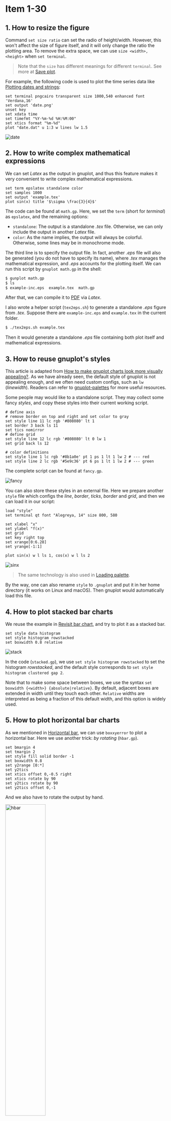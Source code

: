 # Item 1-30
## 1. How to resize the figure
Command `set size ratio` can set the radio of height/width. However, this won't affect the size of figure itself, and it will only change the ratio the plotting area. To remove the extra space, we can use `size <width>, <height>` when `set terminal`.

> Note that the `size` has different meanings for different `terminal`. See more at [Save plot](../ch1/tutorials.md#save-plot).

For example, the following code is used to plot the time series data like [Plotting dates and strings](../ch1/basic_usage.html#plotting-dates-and-strings):

```
set terminal pngcairo transparent size 1000,540 enhanced font 'Verdana,16'
set output 'date.png'
unset key
set xdata time
set timefmt "%Y-%m-%d %H:%M:00"
set xtics format "%m-%d"
plot "date.dat" u 1:3 w lines lw 1.5
```

<img src="img/date.png" alt="date">

## 2. How to write complex mathematical expressions
We can set *Latex* as the output in gnuplot, and thus this feature makes it very convenient to write complex mathematical expressions.

```
set term epslatex standalone color
set samples 1000
set output 'example.tex'
plot sin(x) title '$\sigma \frac{3}{4}$'
```

The code can be found at `math.gp`. Here, we set the `term` (short for *terminal*) as `epslatex`, and the remaining options:

- `standalone`: The output is a standalone *.tex* file. Otherwise, we can only include the output in another *Latex* file.
- `color`: As the name implies, the output will always be colorful. Otherwise, some lines may be in monochrome mode.

The third line is to specify the output file. In fact, another *.eps* file will also be generated (you do not have to specify its name), where *.tex* manages the mathematical expression, and *.eps* accounts for the plotting itself. We can run this script by `gnuplot math.gp` in the shell:

```sh
$ gunplot math.gp
$ ls
$ example-inc.eps  example.tex  math.gp
```

After that, we can compile it to [PDF](img/math.pdf) via *Latex*.

I also wrote a helper script (`tex2eps.sh`) to generate a standalone *.eps* figure from *.tex*. Suppose there are `example-inc.eps` and `example.tex` in the current folder.

```sh
$ ./tex2eps.sh example.tex
```

Then it would generate a standalone *.eps* file containing both plot itself and mathematical expressions.

## 3. How to reuse gnuplot's styles
This article is adapted from [How to make gnuplot charts look more visually appealing?](https://stackoverflow.com/questions/41602351). As we have already seen, the default style of gnuplot is not appealing enough, and we often need custom configs, such as `lw` (*linewidth*). Readers can refer to [gnuplot-palettes](https://github.com/Gnuplotting/gnuplot-palettes) for more useful resources.

Some people may would like to a standalone script. They may collect some fancy *styles*, and copy these styles into their current working script.

```
# define axis
# remove border on top and right and set color to gray
set style line 11 lc rgb '#808080' lt 1
set border 3 back ls 11
set tics nomirror
# define grid
set style line 12 lc rgb '#808080' lt 0 lw 1
set grid back ls 12

# color definitions
set style line 1 lc rgb '#8b1a0e' pt 1 ps 1 lt 1 lw 2 # --- red
set style line 2 lc rgb '#5e9c36' pt 6 ps 1 lt 1 lw 2 # --- green
```

The complete script can be found at `fancy.gp`.

<img src="img/fancy.svg" alt="fancy">

You can also store these styles in an external file. Here we prepare another `style` file which configs the *line*, *border*, *ticks*, *border* and *grid*, and then we can load it in our script:

```
load "style"
set terminal qt font "Alegreya, 14" size 800, 580

set xlabel "x"
set ylabel "f(x)"
set grid
set key right top
set xrange[0:6.28]
set yrange[-1:1]

plot sin(x) w l ls 1, cos(x) w l ls 2
```

<img src="img/sinx.svg" alt="sinx">

> The same technology is also used in [Loading palette](../apdx/palette.md#loading-palettepalette).

By the way, one can also rename `style` to `.gnuplot` and put it in her home directory (it works on Linux and macOS). Then gnuplot would automatically load this file.

## 4. How to plot stacked bar charts
We reuse the example in [Revisit bar chart](../ch1/examples.md#revisit-bar-chart), and try to plot it as a stacked bar.

```
set style data histogram
set style histogram rowstacked
set boxwidth 0.8 relative
```

<img src="img/stacked.png" alt="stack">

In the code (`stacked.gp`), we use `set style histogram rowstacked` to set the histogram *rowstacked*, and the default style corresponds to `set style histogram clustered gap 2`. 

Note that to make some space between boxes, we use the syntax `set boxwidth {<width>} {absolute|relative}`. By default, adjacent boxes are extended in width until they touch each other. `Relative` widths are interpreted as being a fraction of this default width, and this option is widely used.


## 5. How to plot horizontal bar charts
As we mentioned in [Horizontal bar](../ch1/tutorials.md#horizontal-bar), we can use `boxxyerror` to plot a horizontal bar. Here we use another trick: *by rotating* (`hbar.gp`).

```
set bmargin 4
set tmargin 2
set style fill solid border -1
set boxwidth 0.8
set y2range [0:*]
set y2tics
set xtics offset 0,-0.5 right
set xtics rotate by 90
set y2tics rotate by 90
set y2tics offset 0,-1
```

And we also have to rotate the output by hand.

<img src="img/hbar.png" alt="hbar" width="50%">

It is a bit complicated. So I still recommend the method introduced in [Horizontal bar](../ch1/tutorials.md#horizontal-bar).


## 6. How to customize borders?

Sometimes, we may like to keep the X1 (bottom) and Y1 (left) only. We add the code in the following into `stacked.gp`:

```
set border 3
```

<img src="img/stacked2.png" alt="stack2">

As shown in [How to reuse gnuplot styles](#3-how-to-reuse-gnuplots-styles), it is also possible to set borders' other properties, such as *linetype*, *linecolor*, and *linewidth*. In 2D plots the border is normally drawn on top of all plots elements (`front`). If you want the border to be drawn behind the plot elements, use `set border back`. Then, what does *3* mean here? The borders are encoded in a 12-bit integer: the four low bits control the border for `plot`:

- 1: bottom
- 2: left
- 4: top
- 8: right

Therefore, *3* is the sum of 1 and 2, indicting *bottom* and *left*, respectively.

## 7. How to customize keys?
Most of the time, we use `unset key` to *not* show the key in previous examples. In this item, we discuss how to customize *key*. Readers can type `help set key` for details.

First, as for the position, you can choose `{left | right | center} {top | bottom | center}` (default is `right top`). Secondly, as for how they are arranged, you can choose `{vertical | horizontal}` (default is `vertical`). Sometimes, we would like to add a *box* using `box` option.

```
set key top left box
set xrange [0:1]
plot x ls 1 t 'x', x**2 ls 2 t 'x^2', x**3 ls 3 t 'x^3'
```

<img src="img/key.png" alt="key">

The previous example looked a bit crowded inside its box. We can add to the width and height of the box by adding some keywords to the command:

```
set key top left box width 1 height 1
```

One problem with the key in all the previous examples was that the default length of line used was not long enough to make clear which dash pattern was intended. This can be adjusted by `samplen`:

```
set key top left box width 1 height 1 samplen 12
```

If you prefer the names to come after the curve samples, use the keyword `reverse`; this goes well with the `Left` keyword, which justifies the text to the left:

```
set key top left box width 1 height 1 reverse Left samplen 10
```

<img src="img/key2.png" alt="key2">

If the number of keys is growing, you can use `maxrow` keyword to control the maximum amount of rows.


## 8. How to specify color schemes?

This item, in fact, is a specific topic of [How to reuse gnuplot's styles](#3-how-to-reuse-gnuplots-styles), and here, we focus on *color schemes*. Readers can refer to [Paul Tol's Notes](https://personal.sron.nl/~pault/) and ["Best" series of colors to use for differentiating series in publication-quality](https://stats.stackexchange.com/questions/118033/) for more background knowledge. Color schemes are also discussed in [Chapter 3](../fundamental/color.md).

> This item is adapted from [Color maps from colorbrewer](http://www.gnuplotting.org/color-maps-from-colorbrewer/).

If you are looking for nice color maps which are especially prepared to work with cartographic like plots you should have a look at colorbrewer2.org. Thanks to Anna Schneider there is an easy way to include them (at least the ones with eight colors each) into gnuplot. Just go to her [gnuplot-colorbrewer](https://github.com/aschn/gnuplot-colorbrewer) github site and download the color maps.

[This website](https://juliagraphics.github.io/ColorSchemes.jl/stable/catalogue/) provides a complete nice color scheme catalogue, and we can reuse them easily. For example, in order to use the [colorblind palette](https://jfly.uni-koeln.de/color/#pallet) by Masataka Okabe and Kei Ito, I prepared a style file `okabe_ito.plt` (`color.gp`).

```
load 'obake_ito.plt'
plot for [ii=1:8] f(x,ii) ls ii lw 2
```

<img src="img/color.svg" width="60%">

## 9. How to plot discrete function?
Since gnuplot is Not a programming language, it lacks many useful features found in Python/R/Matlab. For example, to plot the histogram of flipping a coin until we see a head, the following code is written with Matplotlib:

```python
import numpy as np
import matplotlib.pyplot as plt
p = 1/2
n = np.arange(1,11)
X = np.power(p,n)
plt.bar(n,X)
```

<img src="img/discrete.svg" width="80%">

When it comes to gnuplot, we can resort to `for` manually to plot a discrete function:

```
f(x) = 0.5**x
array A[10]
do for [i=1:10] {
    A[i] = f(i)
}
plot A using 1:2 with boxes
```


The complete code can be found at `discrete.gp`. As for *array* in gnuplot,

> The name of an array can be used in a `plot`. This is equivalent to providing a file in which column 1 holds the array index (from 1 to size), column 2 holds the value of real(A[i]) and column 3 holds the value of imag(A[i]).

